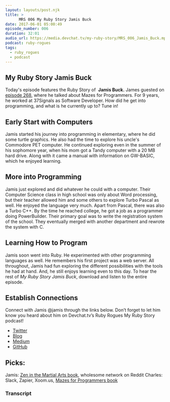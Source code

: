 ```yaml
---
layout: layouts/post.njk
title: >
      MRS 006 My Ruby Story Jamis Buck
date: 2017-06-01 05:00:49
episode_number: 006
duration: 32:01
audio_url: https://media.devchat.tv/my-ruby-story/MRS_006_Jamis_Buck.mp3
podcast: ruby-rogues
tags: 
  - ruby_rogues
  - podcast
---
```


## My&nbsp;Ruby Story&nbsp;Jamis Buck
Today's episode features the Ruby&nbsp;Story of&nbsp; **Jamis Buck.** James guested on [episode 268](https://devchat.tv/ruby-rogues/268-rr-mazes-for-programmers-with-jamis-buck), where he talked about Mazes for Programmers.&nbsp;For 9 years, he worked at 37Signals as Software Developer. How did he get into programming, and what is he currently up to? Tune in!
## Early Start with Computers
Jamis started his journey into programming in elementary, where he did some turtle graphics. He also had the time to explore his uncle's Commodore PET computer. He continued exploring even in&nbsp;the summer of his sophomore year, when his mom got a Tandy computer with a 20 MB hard drive. Along with it came a manual with information on GW-BASIC, which he enjoyed learning.
## More into Programming
Jamis just explored and did whatever he could with a computer. Their Computer Science class in high school was only about Word processing, but their teacher allowed him and some others to explore Turbo Pascal as well. He enjoyed the language very much. Apart from Pascal, there was also a Turbo C++. By the time he reached college, he got a job as a programmer doing PowerBuilder. Their primary goal was to write the registration system of the school. They eventually merged with another department and rewrote the system with C.
## Learning How to Program
Jamis soon went into Ruby. He experimented with other programming languages as well. He remembers his first project was a web server. All throughout, Jamis had fun exploring the different possibilities with the tools he had at hand. And, he still enjoys learning even to this day. To hear the rest of _My Ruby Story Jamis Buck_, download and listen&nbsp;to the entire episode.
## Establish Connections
Connect with Jamis @jamis through the links below. Don’t forget to let him know you heard about him on Devchat.tv’s Ruby Rogues My Ruby Story podcast!
- [Twitter](https://twitter.com/jamis)
- [Blog](http://weblog.jamisbuck.org/)
- [Medium](https://medium.com/@jamis)
- [GitHub](https://github.com/jamis)

## Picks:
Jamis: [Zen in the Martial Arts book](https://www.amazon.com/Zen-Martial-Arts-Joe-Hyams/dp/0553275593), wholesome network on Reddit Charles: Slack, Zapier, Xoom.us, [Mazes for Programmers book](https://www.amazon.com/Mazes-Programmers-Twisty-Little-Passages/dp/1680500554)

### Transcript


